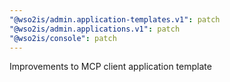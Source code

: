 ```yaml
---
"@wso2is/admin.application-templates.v1": patch
"@wso2is/admin.applications.v1": patch
"@wso2is/console": patch
---
```


Improvements to MCP client application template
